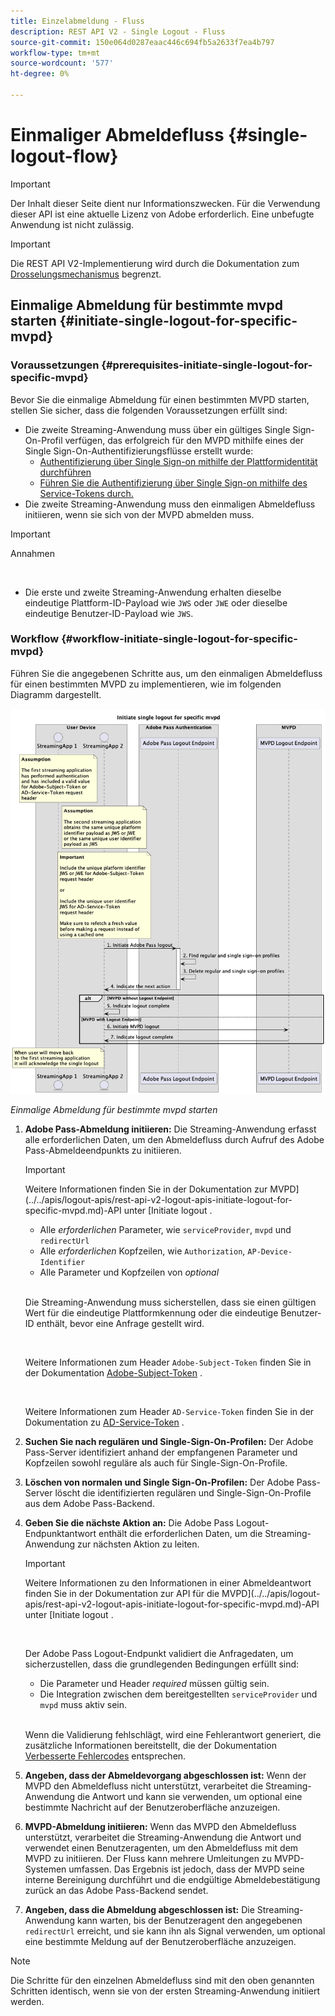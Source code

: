 ```yaml
---
title: Einzelabmeldung - Fluss
description: REST API V2 - Single Logout - Fluss
source-git-commit: 150e064d0287eaac446c694fb5a2633f7ea4b797
workflow-type: tm+mt
source-wordcount: '577'
ht-degree: 0%

---
```



# Einmaliger Abmeldefluss {#single-logout-flow}

>[!IMPORTANT]
>
> Der Inhalt dieser Seite dient nur Informationszwecken. Für die Verwendung dieser API ist eine aktuelle Lizenz von Adobe erforderlich. Eine unbefugte Anwendung ist nicht zulässig.

>[!IMPORTANT]
>
> Die REST API V2-Implementierung wird durch die Dokumentation zum [Drosselungsmechanismus](/help/authentication/throttling-mechanism.md) begrenzt.

## Einmalige Abmeldung für bestimmte mvpd starten {#initiate-single-logout-for-specific-mvpd}

### Voraussetzungen {#prerequisites-initiate-single-logout-for-specific-mvpd}

Bevor Sie die einmalige Abmeldung für einen bestimmten MVPD starten, stellen Sie sicher, dass die folgenden Voraussetzungen erfüllt sind:

* Die zweite Streaming-Anwendung muss über ein gültiges Single Sign-On-Profil verfügen, das erfolgreich für den MVPD mithilfe eines der Single Sign-On-Authentifizierungsflüsse erstellt wurde:
   * [Authentifizierung über Single Sign-on mithilfe der Plattformidentität durchführen](./rest-api-v2-single-sign-on-platform-identity-flows.md)
   * [Führen Sie die Authentifizierung über Single Sign-on mithilfe des Service-Tokens durch.](./rest-api-v2-single-sign-on-service-token-flows.md)
* Die zweite Streaming-Anwendung muss den einmaligen Abmeldefluss initiieren, wenn sie sich von der MVPD abmelden muss.

>[!IMPORTANT]
> 
> Annahmen
>
> <br/>
> 
> * Die erste und zweite Streaming-Anwendung erhalten dieselbe eindeutige Plattform-ID-Payload wie `JWS` oder `JWE` oder dieselbe eindeutige Benutzer-ID-Payload wie `JWS`.

### Workflow {#workflow-initiate-single-logout-for-specific-mvpd}

Führen Sie die angegebenen Schritte aus, um den einmaligen Abmeldefluss für einen bestimmten MVPD zu implementieren, wie im folgenden Diagramm dargestellt.

![ Einmalige Abmeldung für bestimmte mvpd starten](../../../assets/rest-api-v2/flows/single-sign-on-access-flows/rest-api-v2-initiate-single-logout-for-specific-mvpd-flow.png)

*Einmalige Abmeldung für bestimmte mvpd starten*

1. **Adobe Pass-Abmeldung initiieren:** Die Streaming-Anwendung erfasst alle erforderlichen Daten, um den Abmeldefluss durch Aufruf des Adobe Pass-Abmeldeendpunkts zu initiieren.

   >[!IMPORTANT]
   >
   > Weitere Informationen finden Sie in der Dokumentation zur MVPD](../../apis/logout-apis/rest-api-v2-logout-apis-initiate-logout-for-specific-mvpd.md)-API unter [Initiate logout .
   >
   > * Alle _erforderlichen_ Parameter, wie `serviceProvider`, `mvpd` und `redirectUrl`
   > * Alle _erforderlichen_ Kopfzeilen, wie `Authorization`, `AP-Device-Identifier`
   > * Alle Parameter und Kopfzeilen von _optional_
   >
   > <br/>
   >
   > Die Streaming-Anwendung muss sicherstellen, dass sie einen gültigen Wert für die eindeutige Plattformkennung oder die eindeutige Benutzer-ID enthält, bevor eine Anfrage gestellt wird.
   >
   > <br/>
   > 
   > Weitere Informationen zum Header `Adobe-Subject-Token` finden Sie in der Dokumentation [Adobe-Subject-Token](../../appendix/headers/rest-api-v2-appendix-headers-adobe-subject-token.md) .
   > 
   > <br/>
   > 
   > Weitere Informationen zum Header `AD-Service-Token` finden Sie in der Dokumentation zu [AD-Service-Token](../../appendix/headers/rest-api-v2-appendix-headers-ad-service-token.md) .

1. **Suchen Sie nach regulären und Single-Sign-On-Profilen:** Der Adobe Pass-Server identifiziert anhand der empfangenen Parameter und Kopfzeilen sowohl reguläre als auch für Single-Sign-On-Profile.

1. **Löschen von normalen und Single Sign-On-Profilen:** Der Adobe Pass-Server löscht die identifizierten regulären und Single-Sign-On-Profile aus dem Adobe Pass-Backend.

1. **Geben Sie die nächste Aktion an:** Die Adobe Pass Logout-Endpunktantwort enthält die erforderlichen Daten, um die Streaming-Anwendung zur nächsten Aktion zu leiten.

   >[!IMPORTANT]
   >
   > Weitere Informationen zu den Informationen in einer Abmeldeantwort finden Sie in der Dokumentation zur API für die MVPD](../../apis/logout-apis/rest-api-v2-logout-apis-initiate-logout-for-specific-mvpd.md)-API unter [Initiate logout .
   > 
   > <br/>
   > 
   > Der Adobe Pass Logout-Endpunkt validiert die Anfragedaten, um sicherzustellen, dass die grundlegenden Bedingungen erfüllt sind:
   >
   > * Die Parameter und Header _required_ müssen gültig sein.
   > * Die Integration zwischen dem bereitgestellten `serviceProvider` und `mvpd` muss aktiv sein.
   >
   > <br/>
   > 
   > Wenn die Validierung fehlschlägt, wird eine Fehlerantwort generiert, die zusätzliche Informationen bereitstellt, die der Dokumentation [Verbesserte Fehlercodes](../../../enhanced-error-codes.md) entsprechen.

1. **Angeben, dass der Abmeldevorgang abgeschlossen ist:** Wenn der MVPD den Abmeldefluss nicht unterstützt, verarbeitet die Streaming-Anwendung die Antwort und kann sie verwenden, um optional eine bestimmte Nachricht auf der Benutzeroberfläche anzuzeigen.

1. **MVPD-Abmeldung initiieren:** Wenn das MVPD den Abmeldefluss unterstützt, verarbeitet die Streaming-Anwendung die Antwort und verwendet einen Benutzeragenten, um den Abmeldefluss mit dem MVPD zu initiieren. Der Fluss kann mehrere Umleitungen zu MVPD-Systemen umfassen. Das Ergebnis ist jedoch, dass der MVPD seine interne Bereinigung durchführt und die endgültige Abmeldebestätigung zurück an das Adobe Pass-Backend sendet.

1. **Angeben, dass die Abmeldung abgeschlossen ist:** Die Streaming-Anwendung kann warten, bis der Benutzeragent den angegebenen `redirectUrl` erreicht, und sie kann ihn als Signal verwenden, um optional eine bestimmte Meldung auf der Benutzeroberfläche anzuzeigen.

>[!NOTE]
>
> Die Schritte für den einzelnen Abmeldefluss sind mit den oben genannten Schritten identisch, wenn sie von der ersten Streaming-Anwendung initiiert werden.
